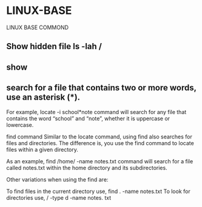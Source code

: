 # LINUX-BASE
LINUX BASE COMMOND


## Show hidden file  ls -lah /
## show 


## search for a file that contains two or more words, use an asterisk (*).
For example, locate -i school*note command will search for any file that contains the word “school” and “note”, whether it is uppercase or lowercase.

find command
Similar to the locate command, using find also searches for files and directories. The difference is, you use the find command to locate files within a given directory.

As an example, find /home/ -name notes.txt command will search for a file called notes.txt within the home directory and its subdirectories.

Other variations when using the find are:

To find files in the current directory use, find . -name notes.txt
To look for directories use, / -type d -name notes. txt
